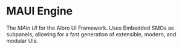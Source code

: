 # MAUI Engine
The *MA*in *UI* for the Albro UI Framework. Uses Embedded SMOs as subpanels, allowing for a fast generation of extensible, modern, and modular UIs.
